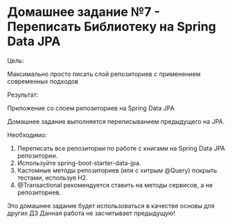 # Домашнее задание №7 - Переписать Библиотеку на Spring Data JPA

Цель:

Максимально просто писать слой репозиториев с применением современных подходов

Результат: 

Приложение со слоем репозиториев на Spring Data JPA

Домашнее задание выполняется переписыванием предыдущего на JPA.

Необходимо:
1. Переписать все репозитории по работе с книгами на Spring Data JPA репозитории.
2. Используйте spring-boot-starter-data-jpa.
3. Кастомные методы репозиториев (или с хитрым @Query) покрыть тестами, используя H2.
4. @Transactional рекомендуется ставить на методы сервисов, а не репозиториев. 

Это домашнее задание будет использоваться в качестве основы для других ДЗ Данная работа не засчитывает предыдущую!